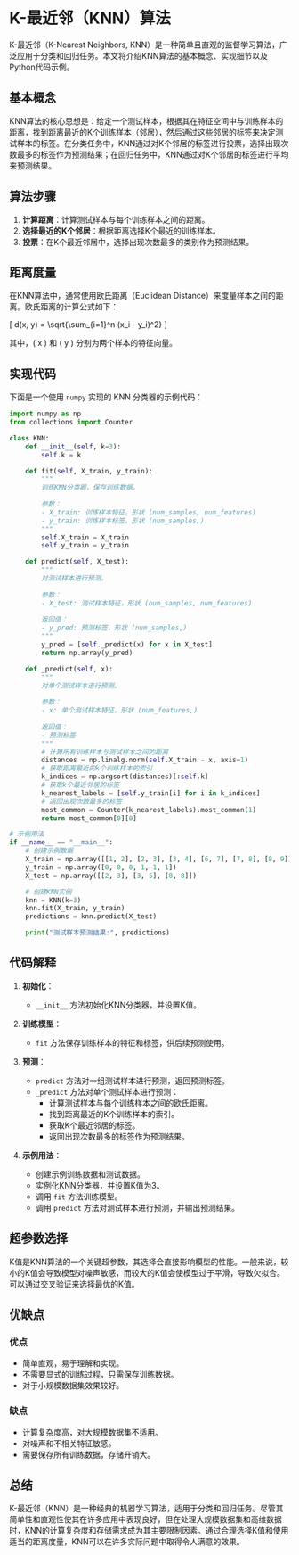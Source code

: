 
# K-最近邻（KNN）算法

K-最近邻（K-Nearest Neighbors, KNN）是一种简单且直观的监督学习算法，广泛应用于分类和回归任务。本文将介绍KNN算法的基本概念、实现细节以及Python代码示例。

## 基本概念

KNN算法的核心思想是：给定一个测试样本，根据其在特征空间中与训练样本的距离，找到距离最近的K个训练样本（邻居），然后通过这些邻居的标签来决定测试样本的标签。在分类任务中，KNN通过对K个邻居的标签进行投票，选择出现次数最多的标签作为预测结果；在回归任务中，KNN通过对K个邻居的标签进行平均来预测结果。

## 算法步骤

1. **计算距离**：计算测试样本与每个训练样本之间的距离。
2. **选择最近的K个邻居**：根据距离选择K个最近的训练样本。
3. **投票**：在K个最近邻居中，选择出现次数最多的类别作为预测结果。

## 距离度量

在KNN算法中，通常使用欧氏距离（Euclidean Distance）来度量样本之间的距离。欧氏距离的计算公式如下：

\[ d(x, y) = \sqrt{\sum_{i=1}^n (x_i - y_i)^2} \]

其中，\( x \) 和 \( y \) 分别为两个样本的特征向量。

## 实现代码

下面是一个使用 `numpy` 实现的 KNN 分类器的示例代码：

```python
import numpy as np
from collections import Counter

class KNN:
    def __init__(self, k=3):
        self.k = k

    def fit(self, X_train, y_train):
        """
        训练KNN分类器，保存训练数据。
        
        参数：
        - X_train: 训练样本特征，形状 (num_samples, num_features)
        - y_train: 训练样本标签，形状 (num_samples,)
        """
        self.X_train = X_train
        self.y_train = y_train

    def predict(self, X_test):
        """
        对测试样本进行预测。
        
        参数：
        - X_test: 测试样本特征，形状 (num_samples, num_features)
        
        返回值：
        - y_pred: 预测标签，形状 (num_samples,)
        """
        y_pred = [self._predict(x) for x in X_test]
        return np.array(y_pred)

    def _predict(self, x):
        """
        对单个测试样本进行预测。
        
        参数：
        - x: 单个测试样本特征，形状 (num_features,)
        
        返回值：
        - 预测标签
        """
        # 计算所有训练样本与测试样本之间的距离
        distances = np.linalg.norm(self.X_train - x, axis=1)
        # 获取距离最近的k个训练样本的索引
        k_indices = np.argsort(distances)[:self.k]
        # 获取k个最近邻居的标签
        k_nearest_labels = [self.y_train[i] for i in k_indices]
        # 返回出现次数最多的标签
        most_common = Counter(k_nearest_labels).most_common(1)
        return most_common[0][0]

# 示例用法
if __name__ == "__main__":
    # 创建示例数据
    X_train = np.array([[1, 2], [2, 3], [3, 4], [6, 7], [7, 8], [8, 9]])
    y_train = np.array([0, 0, 0, 1, 1, 1])
    X_test = np.array([[2, 3], [3, 5], [8, 8]])

    # 创建KNN实例
    knn = KNN(k=3)
    knn.fit(X_train, y_train)
    predictions = knn.predict(X_test)

    print("测试样本预测结果:", predictions)
```

## 代码解释

1. **初始化**：
   - `__init__` 方法初始化KNN分类器，并设置K值。

2. **训练模型**：
   - `fit` 方法保存训练样本的特征和标签，供后续预测使用。

3. **预测**：
   - `predict` 方法对一组测试样本进行预测，返回预测标签。
   - `_predict` 方法对单个测试样本进行预测：
     - 计算测试样本与每个训练样本之间的欧氏距离。
     - 找到距离最近的K个训练样本的索引。
     - 获取K个最近邻居的标签。
     - 返回出现次数最多的标签作为预测结果。

4. **示例用法**：
   - 创建示例训练数据和测试数据。
   - 实例化KNN分类器，并设置K值为3。
   - 调用 `fit` 方法训练模型。
   - 调用 `predict` 方法对测试样本进行预测，并输出预测结果。

## 超参数选择

K值是KNN算法的一个关键超参数，其选择会直接影响模型的性能。一般来说，较小的K值会导致模型对噪声敏感，而较大的K值会使模型过于平滑，导致欠拟合。可以通过交叉验证来选择最优的K值。

## 优缺点

### 优点

- 简单直观，易于理解和实现。
- 不需要显式的训练过程，只需保存训练数据。
- 对于小规模数据集效果较好。

### 缺点

- 计算复杂度高，对大规模数据集不适用。
- 对噪声和不相关特征敏感。
- 需要保存所有训练数据，存储开销大。

## 总结

K-最近邻（KNN）是一种经典的机器学习算法，适用于分类和回归任务。尽管其简单性和直观性使其在许多应用中表现良好，但在处理大规模数据集和高维数据时，KNN的计算复杂度和存储需求成为其主要限制因素。通过合理选择K值和使用适当的距离度量，KNN可以在许多实际问题中取得令人满意的效果。